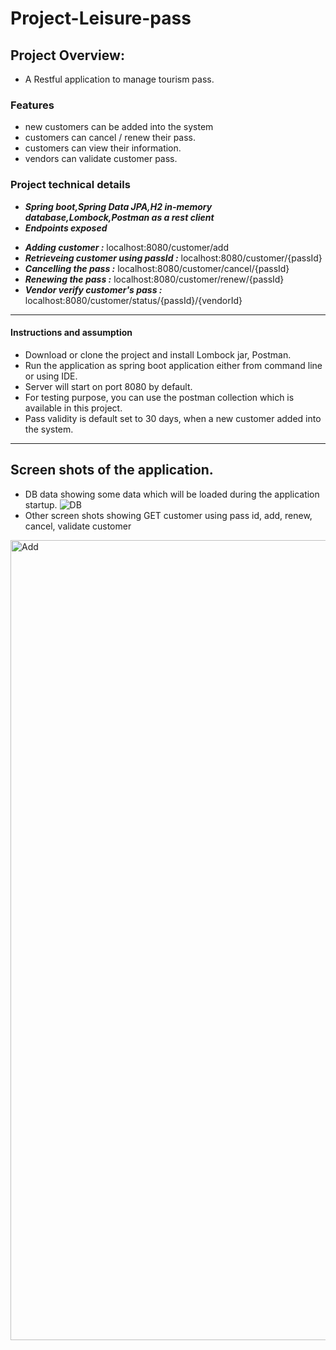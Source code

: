 # Project-Leisure-pass


## Project Overview:
- A Restful application to manage tourism pass.


### Features
- new customers can be added into the system
- customers can cancel / renew their pass.
- customers can view their information.
- vendors can validate customer pass.

### Project technical details
- **_Spring boot,Spring Data JPA,H2 in-memory database,Lombock,Postman as a rest client_**
- ***Endpoints exposed***
+ **_Adding customer :_** localhost:8080/customer/add
+ **_Retrieveing customer using passId :_** localhost:8080/customer/{passId}
+ **_Cancelling the pass :_** localhost:8080/customer/cancel/{passId}
+ **_Renewing the pass :_** localhost:8080/customer/renew/{passId}
+ **_Vendor verify customer's pass :_** localhost:8080/customer/status/{passId}/{vendorId}
-------------------------------------------------------------
#### Instructions and assumption
+ Download or clone the project and install Lombock jar, Postman.
+ Run the application as spring boot application either from command line or using IDE.
+ Server will start on port 8080 by default.
+ For testing purpose, you can use the postman collection which is available in this project.
+ Pass validity is default set to 30 days, when a new customer added into the system.
-------------------------------------------------------------
## Screen shots of the application.
+ DB data showing some data which will be loaded during the application startup.
![DB](https://user-images.githubusercontent.com/14169071/75553225-f598f580-5a05-11ea-96d7-931e6b410b3e.png)
+ Other screen shots showing GET customer using pass id, add, renew, cancel, validate customer
<img width="1280" alt="Add" src="https://user-images.githubusercontent.com/14169071/75553295-1c572c00-5a06-11ea-9423-3e32e68bb751.png">
